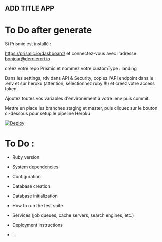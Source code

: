 ## ADD TITLE APP

# To Do after generate

Si Prismic est installé :

https://prismic.io/dashboard/ et connectez-vous avec l'adresse bonjour@derniercri.io

créez votre repo Prismic et nommez votre customType : landing

Dans les settings, rdv dans API & Security, copiez l'API endpoint dans le .env et sur heroku (attention, sélectionnez ruby !!!) et créez votre access token.


Ajoutez toutes vos variables d'environement à votre .env puis commit.

Mettre en place les branches staging et master, puis cliquez sur le bouton ci-dessous pour setup le pipeline Heroku

[![Deploy](https://www.herokucdn.com/deploy/button.png)](https://heroku.com/deploy)


# To Do :

* Ruby version

* System dependencies

* Configuration

* Database creation

* Database initialization

* How to run the test suite

* Services (job queues, cache servers, search engines, etc.)

* Deployment instructions

* ...
